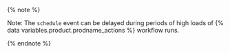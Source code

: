 {% note %}

Note: The `schedule` event can be delayed during periods of high loads of {% data variables.product.prodname_actions %} workflow runs.

{% endnote %}
